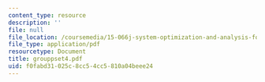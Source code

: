 ```yaml
---
content_type: resource
description: ''
file: null
file_location: /coursemedia/15-066j-system-optimization-and-analysis-for-manufacturing-summer-2003/f0fabd31025c8cc54cc5810a04beee24_grouppset4.pdf
file_type: application/pdf
resourcetype: Document
title: grouppset4.pdf
uid: f0fabd31-025c-8cc5-4cc5-810a04beee24
---
```

